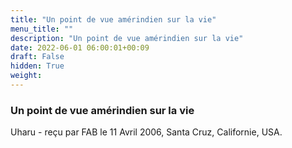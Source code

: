 ```yaml
---
title: "Un point de vue amérindien sur la vie"
menu_title: ""
description: "Un point de vue amérindien sur la vie"
date: 2022-06-01 06:00:01+00:09
draft: False
hidden: True
weight:
---
```

### Un point de vue amérindien sur la vie

Uharu - reçu par FAB le 11 Avril 2006, Santa Cruz, Californie, USA.



